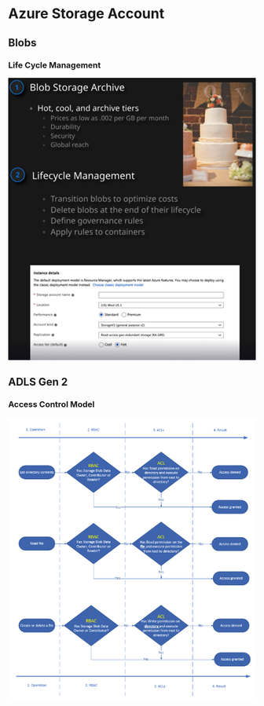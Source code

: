 # Azure Storage Account

## Blobs

### Life Cycle Management

![Life Cycle Management](images/storage-account/life-cycle-management.png)

## ADLS Gen 2

### Access Control Model

![ADLS Gen2 Access Control Model](images/storage-account/adls-gen2-access-control-model.png)